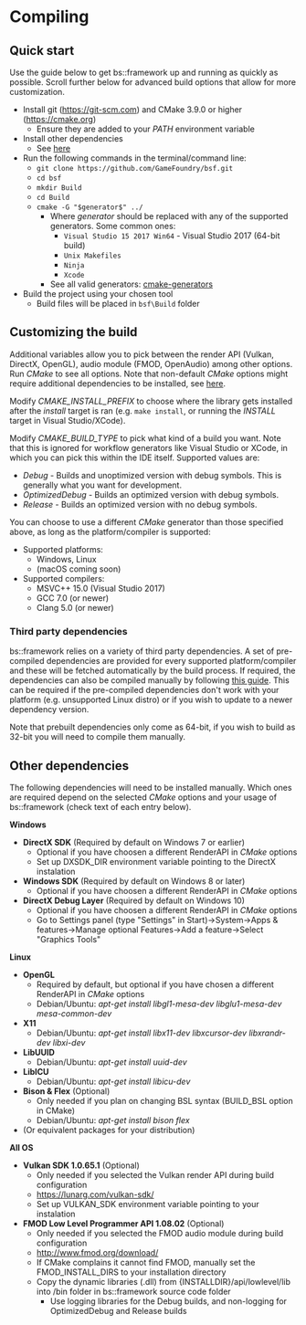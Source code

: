 # Compiling

## Quick start
Use the guide below to get bs::framework up and running as quickly as possible. Scroll further below for advanced build options that allow for more customization.

- Install git (https://git-scm.com) and CMake 3.9.0 or higher (https://cmake.org)
  - Ensure they are added to your *PATH* environment variable
- Install other dependencies
  - See [here](#otherDeps)
- Run the following commands in the terminal/command line:
  - `git clone https://github.com/GameFoundry/bsf.git`
  - `cd bsf`
  - `mkdir Build`
  - `cd Build`
  - `cmake -G "$generator$" ../`
    - Where *$generator$* should be replaced with any of the supported generators. Some common ones:
	  - `Visual Studio 15 2017 Win64` - Visual Studio 2017 (64-bit build)
	  - `Unix Makefiles`
	  - `Ninja`
	  - `Xcode`
	- See all valid generators: [cmake-generators](https://cmake.org/cmake/help/latest/manual/cmake-generators.7.html)
- Build the project using your chosen tool
  - Build files will be placed in `bsf\Build` folder
	 
## Customizing the build

Additional variables allow you to pick between the render API (Vulkan, DirectX, OpenGL), audio module (FMOD, OpenAudio) among other options. Run *CMake* to see all options. Note that non-default *CMake* options might require additional dependencies to be installed, see [here](#otherDeps).

Modify *CMAKE_INSTALL_PREFIX* to choose where the library gets installed after the *install* target is ran (e.g. `make install`, or running the *INSTALL* target in Visual Studio/XCode).

Modify *CMAKE_BUILD_TYPE* to pick what kind of a build you want. Note that this is ignored for workflow generators like Visual Studio or XCode, in which you can pick this within the IDE itself. Supported values are:
 - *Debug* - Builds and unoptimized version with debug symbols. This is generally what you want for development.
 - *OptimizedDebug* - Builds an optimized version with debug symbols.
 - *Release* - Builds an optimized version with no debug symbols.
 
You can choose to use a different *CMake* generator than those specified above, as long as the platform/compiler is supported:  
  - Supported platforms:
    - Windows, Linux
    - (macOS coming soon)
  - Supported compilers:
	- MSVC++ 15.0 (Visual Studio 2017)
    - GCC 7.0 (or newer)
    - Clang 5.0 (or newer)
	
### <a name="dependencies"></a>Third party dependencies
bs::framework relies on a variety of third party dependencies. A set of pre-compiled dependencies are provided for every supported platform/compiler and these will be fetched automatically by the build process. If required, the dependencies can also be compiled manually by following [this guide](dependencies.md). This can be required if the pre-compiled dependencies don't work with your platform (e.g. unsupported Linux distro) or if you wish to update to a newer dependency version.

Note that prebuilt dependencies only come as 64-bit, if you wish to build as 32-bit you will need to compile them manually.

## <a name="otherDeps"></a>Other dependencies
The following dependencies will need to be installed manually. Which ones are required depend on the selected *CMake* options and your usage of bs::framework (check text of each entry below).

**Windows**
  - **DirectX SDK** (Required by default on Windows 7 or earlier)
	- Optional if you have choosen a different RenderAPI in *CMake* options
    - Set up DXSDK_DIR environment variable pointing to the DirectX instalation
  - **Windows SDK** (Required by default on Windows 8 or later)
	- Optional if you have choosen a different RenderAPI in *CMake* options
  - **DirectX Debug Layer** (Required by default on Windows 10)
    - Optional if you have choosen a different RenderAPI in *CMake* options
    - Go to Settings panel (type "Settings" in Start)->System->Apps & features->Manage optional Features->Add a feature->Select "Graphics Tools"
 
**Linux**
  - **OpenGL**
    - Required by default, but optional if you have chosen a different RenderAPI in *CMake* options
    - Debian/Ubuntu: *apt-get install libgl1-mesa-dev libglu1-mesa-dev mesa-common-dev*
  - **X11**
    - Debian/Ubuntu: *apt-get install libx11-dev libxcursor-dev libxrandr-dev libxi-dev*
  - **LibUUID**
    - Debian/Ubuntu: *apt-get install uuid-dev*
  - **LibICU**
    - Debian/Ubuntu: *apt-get install libicu-dev*
  - **Bison & Flex** (Optional)
    - Only needed if you plan on changing BSL syntax (BUILD_BSL option in CMake)
    - Debian/Ubuntu: *apt-get install bison flex*
  - (Or equivalent packages for your distribution)

**All OS**
  - **Vulkan SDK 1.0.65.1** (Optional) 
    - Only needed if you selected the Vulkan render API during build configuration
    - https://lunarg.com/vulkan-sdk/
    - Set up VULKAN_SDK environment variable pointing to your instalation
  - **FMOD Low Level Programmer API 1.08.02** (Optional)
    - Only needed if you selected the FMOD audio module during build configuration
    - http://www.fmod.org/download/
    - If CMake complains it cannot find FMOD, manually set the FMOD_INSTALL_DIRS to your installation directory 
    - Copy the dynamic libraries (.dll) from {INSTALLDIR}/api/lowlevel/lib into /bin folder in bs::framework source code folder
      - Use logging libraries for the Debug builds, and non-logging for OptimizedDebug and Release builds
